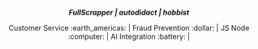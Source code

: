 
***<p style="text-align: center;"> FullScrapper | autodidact | hobbist  </p>***
<p style="text-align: center;">Customer Service :earth_americas: | Fraud Prevention :dollar: | JS Node :computer: | AI Integration :battery: | </p>

